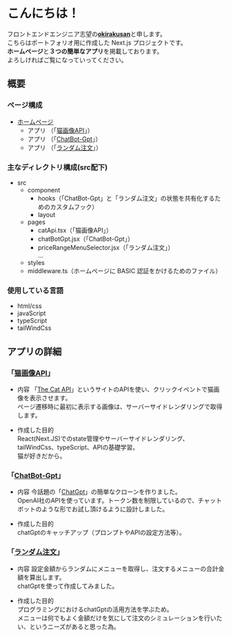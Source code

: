 # こんにちは！

フロントエンドエンジニア志望の[**okirakusan**](https://github.com/okirakusan)と申します。  
こちらはポートフォリオ用に作成した Next.js プロジェクトです。  
**ホームページ**と**３つの簡単なアプリ**を掲載しております。  
よろしければご覧になっていってください。  
  
  
  
  
## 概要
  
  
  

### ページ構成  
  
  
- [ホームページ](https://next-js-portofolio-with-tailwind.vercel.app/)  
    - アプリ （「[猫画像API](https://next-js-portofolio-with-tailwind.vercel.app/catApi)」）  
    - アプリ （「[ChatBot-Gpt](https://next-js-portofolio-with-tailwind.vercel.app/chatBotGpt)」）  
    - アプリ （「[ランダム注文](https://next-js-portofolio-with-tailwind.vercel.app/priceRangeMenuSelector)」）
  
  
### 主なディレクトリ構成(src配下)
  
  
- src  
    - component  
        - hooks（「ChatBot-Gpt」と「ランダム注文」の状態を共有化するためのカスタムフック）  
        - layout  
    - pages  
        - catApi.tsx（「猫画像API」）  
        - chatBotGpt.jsx（「ChatBot-Gpt」）  
        - priceRangeMenuSelector.jsx（「ランダム注文」）  
        ...  
    - styles  
    - middleware.ts（ホームページに BASIC 認証をかけるためのファイル）  
  
  
### 使用している言語  
  
  
- html/css  
- javaScript  
- typeScript  
- tailWindCss  
  
  
## アプリの詳細  
  
  
  
### 「[猫画像API](https://next-js-portofolio-with-tailwind.vercel.app/catApi)」  
  
  
- 内容
    「[The Cat API](https://thecatapi.com/)」というサイトのAPIを使い、クリックイベントで猫画像を表示させます。  
    ページ遷移時に最初に表示する画像は、サーバーサイドレンダリングで取得します。  
  
- 作成した目的  
    React(Next.JS)でのstate管理やサーバーサイドレンダリング、tailWindCss、typeScript、APIの基礎学習。  
    猫が好きだから。  
  
  
### 「[ChatBot-Gpt](https://next-js-portofolio-with-tailwind.vercel.app/chatBotGpt)」  
  
  
- 内容
    今話題の「[ChatGpt](https://openai.com/blog/chatgpt)」の簡単なクローンを作りました。  
    OpenAI社のAPIを使っています。トークン数を制限しているので、チャットボットのような形でお試し頂けるように設計しました。  
  
- 作成した目的  
    chatGptのキャッチアップ（プロンプトやAPIの設定方法等）。 
  
  
### 「[ランダム注文](https://next-js-portofolio-with-tailwind.vercel.app/priceRangeMenuSelector)」  
  
  
- 内容
    設定金額からランダムにメニューを取得し、注文するメニューの合計金額を算出します。  
    chatGptを使って作成してみました。
  
- 作成した目的  
    プログラミングにおけるchatGptの活用方法を学ぶため。  
    メニューは何でもよく金額だけを気にして注文のシミュレーションを行いたい、というニーズがあると思った為。  

